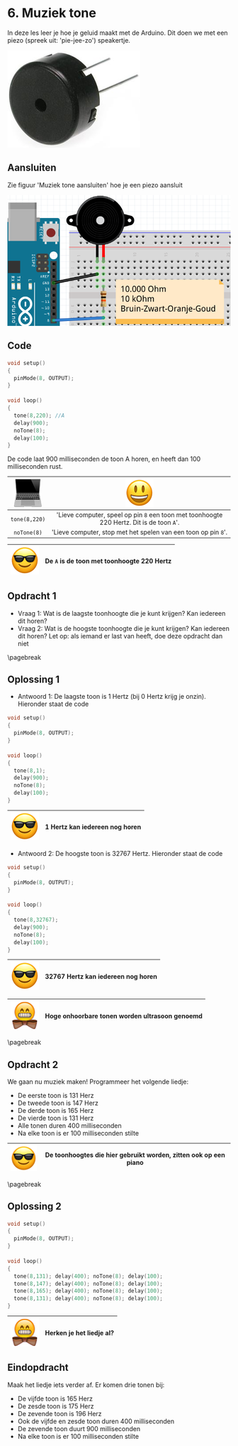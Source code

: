 # 6. Muziek tone

In deze les leer je hoe je geluid maakt met de Arduino.
Dit doen we met een piezo (spreek uit: 'pie-jee-zo') speakertje.

![Een piezo speakertje](6_muziek_tone.jpg)

## Aansluiten

Zie figuur 'Muziek tone aansluiten' hoe je een piezo aansluit

![Muziek tone aansluiten](6_muziek_tone.png)

## Code

```c++
void setup()
{
  pinMode(8, OUTPUT);
}

void loop()
{
  tone(8,220); //A
  delay(900);
  noTone(8);
  delay(100);
}
```

De code laat 900 milliseconden de toon A horen, en heeft dan 100 milliseconden rust.

![Computer](EmojiComputer.png) | ![Smiley](EmojiSmiley.png)
:------------:|:-------------------------------------------------:
`tone(8,220)` |'Lieve computer, speel op pin `8` een toon met toonhoogte 220 Hertz. Dit is de toon `A`'.
`noTone(8)`   |'Lieve computer, stop met het spelen van een toon op pin `8`'.

![Sunglasses](EmojiSunglasses.png) | De `A` is de toon met toonhoogte 220 Hertz
:-------------:|:----------------------------------------:


## Opdracht 1

- Vraag 1: Wat is de laagste toonhoogte die je kunt krijgen? Kan iedereen dit horen?
- Vraag 2: Wat is de hoogste toonhoogte die je kunt krijgen? Kan iedereen dit horen? Let op: als iemand er last van heeft, doe deze opdracht dan niet

\pagebreak

## Oplossing 1

- Antwoord 1: De laagste toon is 1 Hertz (bij 0 Hertz krijg je onzin). Hieronder staat de code


```c++
void setup()
{
  pinMode(8, OUTPUT);
}

void loop()
{
  tone(8,1);
  delay(900);
  noTone(8);
  delay(100);
}
```

![Sunglasses](EmojiSunglasses.png) | 1 Hertz kan iedereen nog horen
:-------------:|:----------------------------------------:

- Antwoord 2: De hoogste toon is 32767 Hertz. Hieronder staat de code

```c++
void setup()
{
  pinMode(8, OUTPUT);
}

void loop()
{
  tone(8,32767);
  delay(900);
  noTone(8);
  delay(100);
}
```

![Sunglasses](EmojiSunglasses.png) | 32767 Hertz kan iedereen nog horen
:-------------:|:----------------------------------------:

![Bowtie](EmojiBowtie.png) | Hoge onhoorbare tonen worden ultrasoon genoemd
:-------------:|:----------------------------------------:

\pagebreak

## Opdracht 2

We gaan nu muziek maken! Programmeer het volgende liedje:

- De eerste toon is 131 Herz
- De tweede toon is 147 Herz
- De derde toon is 165 Herz
- De vierde toon is 131 Herz
- Alle tonen duren 400 milliseconden
- Na elke toon is er 100 milliseconden stilte

![Sunglasses](EmojiSunglasses.png) | De toonhoogtes die hier gebruikt worden, zitten ook op een piano
:-------------:|:----------------------------------------:

\pagebreak

## Oplossing 2

```c++
void setup()
{
  pinMode(8, OUTPUT);
}

void loop()
{
  tone(8,131); delay(400); noTone(8); delay(100);
  tone(8,147); delay(400); noTone(8); delay(100);
  tone(8,165); delay(400); noTone(8); delay(100);
  tone(8,131); delay(400); noTone(8); delay(100);
}
```

![Bowtie](EmojiBowtie.png) | Herken je het liedje al?
:-------------:|:----------------------------------------:

## Eindopdracht

Maak het liedje iets verder af. Er komen drie tonen bij:

- De vijfde toon is 165 Herz
- De zesde toon is 175 Herz
- De zevende toon is 196 Herz
- Ook de vijfde en zesde toon duren 400 milliseconden
- De zevende toon duurt 900 milliseconden
- Na elke toon is er 100 milliseconden stilte
